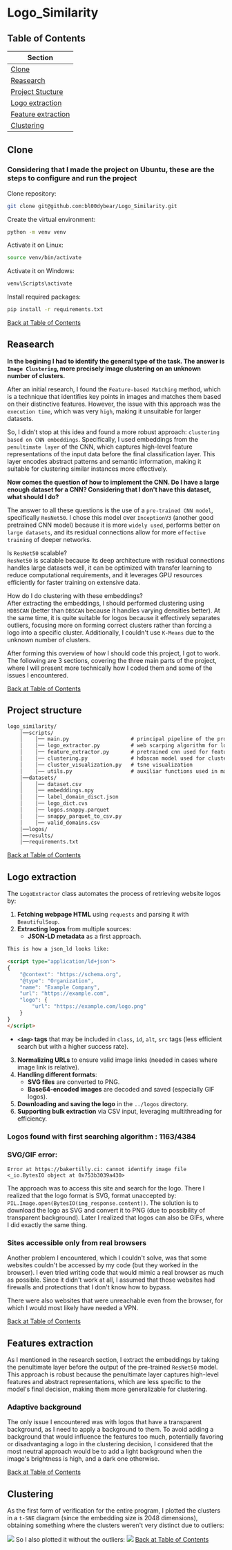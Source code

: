 # Logo_Similarity


## Table of Contents

| Section         |
|----------------|
| [Clone](#clone)|
| [Reasearch](#reasearch) |
| [Project Stucture](#project-structure) | 
| [Logo extraction](#logo-extraction) | 
| [Feature extraction](#features-extraction)|
| [Clustering](#clustering)|



## Clone

### Considering that I made the project on Ubuntu, these are the steps to configure and run the project
Clone repository:
```bash
git clone git@github.com:bl00dybear/Logo_Similarity.git
```
Create the virtual environment:
```bash
python -m venv venv
```
Activate it on Linux:
```bash
source venv/bin/activate  
```
Activate it on Windows:
```bash
venv\Scripts\activate 
```
Install required packages:
```bash
pip install -r requirements.txt
```
[Back at Table of Contents](#table-of-contents)
## Reasearch

**In the begining I had to identify the general type of the task. The answer is `Image Clustering`, more precisely image clustering on an unknown number of clusters.** 

After an initial research, I found the `Feature-based Matching` method, which is a technique that identifies key points in images and matches them based on their distinctive features. However, the issue with this approach was the `execution time`, which was very `high`, making it unsuitable for larger datasets.

So, I didn’t stop at this idea and found a more robust approach: `clustering based on CNN embeddings`. Specifically, I used embeddings from the `penultimate layer` of the CNN, which captures high-level feature representations of the input data before the final classification layer. This layer encodes abstract patterns and semantic information, making it suitable for clustering similar instances more effectively.

**Now comes the question of how to implement the CNN. Do I have a large enough dataset for a CNN? Considering that I don't have this dataset, what should I do?**

The answer to all these questions is the use of a `pre-trained CNN model`, specifically `ResNet50`. I chose this model over `InceptionV3` (another good pretrained CNN model) because it is more `widely used`, performs better on `large datasets`, and its residual connections allow for more `effective training` of deeper networks.

Is `ResNet50` scalable?<br>
`ResNet50` is scalable because its deep architecture with residual connections handles large datasets well, it can be optimized with transfer learning to reduce computational requirements, and it leverages GPU resources efficiently for faster training on extensive data.

How do I do clustering with these embeddings?<br>
After extracting the embeddings, I should performed clustering using `HDBSCAN` (better than `DBSCAN` because it handles varying densities better). At the same time, it is quite suitable for logos because it effectively separates outliers, focusing more on forming correct clusters rather than forcing a logo into a specific cluster. Additionally, I couldn't use `K-Means` due to the unknown number of clusters.

After forming this overview of how I should code this project, I got to work. The following are 3 sections, covering the three main parts of the project, where I will present more technically how I coded them and some of the issues I encountered.

[Back at Table of Contents](#table-of-contents)


## Project structure

```txt
logo_similarity/
    │──scripts/
    │    │── main.py                    # principal pipeline of the program    
    │    │── logo_extractor.py          # web scarping algorithm for logos
    │    │── feature_extractor.py       # pretrained cnn used for feature extraction    
    │    │── clustering.py              # hdbscan model used for clustering    
    │    │── cluster_visualization.py   # tsne visualization                
    │    │── utils.py                   # auxiliar functions used in main.py
    │──datasets/
    │    │── dataset.csv
    │    │── embedddings.npy
    │    │── label_domain_disct.json
    │    │── logo_dict.cvs   
    │    │── logos.snappy.parquet
    │    │── snappy_parquet_to_csv.py
    │    │── valid_domains.csv                    
    │──logos/
    │──results/
    |──requirements.txt

```
[Back at Table of Contents](#table-of-contents)

## **Logo extraction**

The `LogoExtractor` class automates the process of retrieving website logos by:  

1. **Fetching webpage HTML** using `requests` and parsing it with `BeautifulSoup`.  
2. **Extracting logos** from multiple sources:  
   - **JSON-LD metadata** as a first approach.
```html
This is how a json_ld looks like:

<script type="application/ld+json">
{
    "@context": "https://schema.org",
    "@type": "Organization",
    "name": "Example Company",
    "url": "https://example.com",
    "logo": {
        "url": "https://example.com/logo.png"
    }
}
</script>
```
   - **`<img>` tags** that may be included in `class`, `id`, `alt`, `src` tags (less efficient search but with a higher success rate).  
3. **Normalizing URLs** to ensure valid image links (needed in cases where image link is relative).  
4. **Handling different formats**:  
   - **SVG files** are converted to PNG.  
   - **Base64-encoded images** are decoded and saved (especially GIF logos).  
5. **Downloading and saving the logo** in the `../logos` directory.  
6. **Supporting bulk extraction** via CSV input, leveraging multithreading for efficiency.  


### **Logos found with first searching algorithm : 1163/4384**

### SVG/GIF error:
```text
Error at https://bakertilly.ci: cannot identify image file <_io.BytesIO object at 0x753b3039a430>
```
The approach was to access this site and search for the logo. There I realized that the logo format is SVG, format unaccepted by: `PIL.Image.open(BytesIO(img_response.content))`. The solution is to download the logo as SVG and convert it to PNG (due to possibility of transparent background). Later I realized that logos can also be GIFs, where I did exactly the same thing.

### Sites accessible only from real browsers
Another problem I encountered, which I couldn't solve, was that some websites couldn't be accessed by my code (but they worked in the browser). I even tried writing code that would mimic a real browser as much as possible. Since it didn't work at all, I assumed that those websites had firewalls and protections that I don't know how to bypass.

There were also websites that were unreachable even from the browser, for which I would most likely have needed a VPN.

[Back at Table of Contents](#table-of-contents)

## Features extraction

As I mentioned in the research section, I extract the embeddings by taking the penultimate layer before the output of the pre-trained `ResNet50` model. This approach is robust because the penultimate layer captures high-level features and abstract representations, which are less specific to the model's final decision, making them more generalizable for clustering.
### Adaptive background 
The only issue I encountered was with logos that have a transparent background, as I need to apply a background to them. To avoid adding a background that would influence the features too much, potentially favoring or disadvantaging a logo in the clustering decision, I considered that the most neutral approach would be to add a light background when the image's brightness is high, and a dark one otherwise.

[Back at Table of Contents](#table-of-contents)





## Clustering

As the first form of verification for the entire program, I plotted the clusters in a `t-SNE` diagram (since the embedding size is 2048 dimensions), obtaining something where the clusters weren't very distinct due to outliers:

![](/results/tsne_visualization.png)
So I also plotted it without the outliers:
![](/results/tsne_visualization_without_outliers.png)
[Back at Table of Contents](#table-of-contents)




